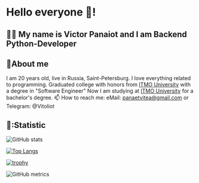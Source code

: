 # Hello everyone 👋! 
## 👨‍💻 My name is Victor Panaiot and I am Backend Python-Developer
## 📝About me
I am 20 years old, live in Russia, Saint-Petersburg. I love everything related to programming. Graduated college with honors from [ITMO University](https://itmo.ru/) with a degree in "Software Engineer"
Now I am studying at [ITMO University](https://itmo.ru/) for a bachelor's degree.
📫 How to reach me: eMail: panaetvitea@gmail.com or Telegram: @Vitoliot 

## 🥇:Statistic
![GitHub stats](https://github-readme-stats.vercel.app/api?username=Vitoliot&show_icons=true&count_private=true)   

[![Top Langs](https://github-readme-stats.vercel.app/api/top-langs/?username=Vitoliot)](https://github.com/anuraghazra/github-readme-stats)

[![trophy](https://github-profile-trophy.vercel.app/?username=Vitoliot)](https://github.com/ryo-ma/github-profile-trophy)
 
![GitHub metrics](https://metrics.lecoq.io/Vitoliot) 
